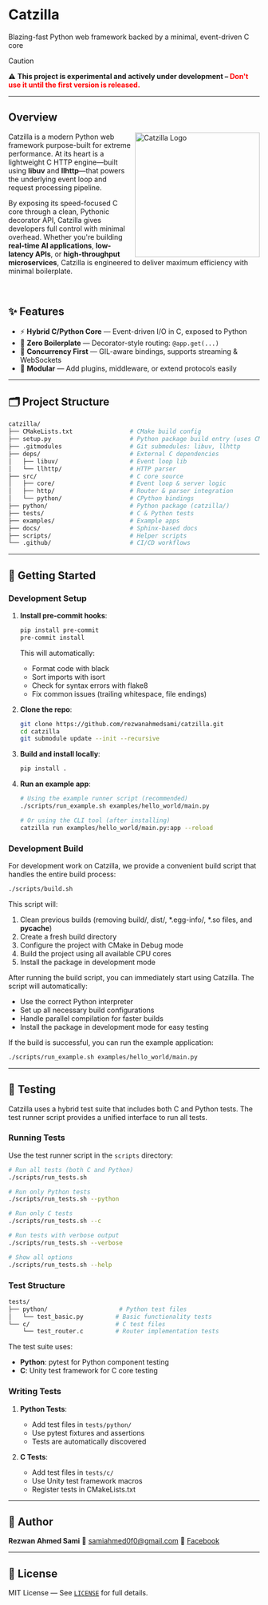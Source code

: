 # Catzilla
Blazing-fast Python web framework backed by a minimal, event-driven C core

> [!CAUTION]
>
> ⚠️ **This project is experimental and actively under development – <span style="color: red;">Don't use it until the first version is released.</span>**

---

## Overview
<img align="right" src="https://raw.githubusercontent.com/rezwanahmedsami/catzilla/main/logo.png" width="250px" alt="Catzilla Logo" />

Catzilla is a modern Python web framework purpose-built for extreme performance.
At its heart is a lightweight C HTTP engine—built using **libuv** and **llhttp**—that powers the underlying event loop and request processing pipeline.

By exposing its speed-focused C core through a clean, Pythonic decorator API, Catzilla gives developers full control with minimal overhead.
Whether you're building **real-time AI applications**, **low-latency APIs**, or **high-throughput microservices**, Catzilla is engineered to deliver maximum efficiency with minimal boilerplate.

<br>


## ✨ Features

- ⚡ **Hybrid C/Python Core** — Event-driven I/O in C, exposed to Python
- 🧱 **Zero Boilerplate** — Decorator-style routing: `@app.get(...)`
- 🔁 **Concurrency First** — GIL-aware bindings, supports streaming & WebSockets
- 🧩 **Modular** — Add plugins, middleware, or extend protocols easily

---

## 🗂️ Project Structure

```bash
catzilla/
├── CMakeLists.txt                # CMake build config
├── setup.py                      # Python package build entry (uses CMake)
├── .gitmodules                   # Git submodules: libuv, llhttp
├── deps/                         # External C dependencies
│   ├── libuv/                    # Event loop lib
│   └── llhttp/                   # HTTP parser
├── src/                          # C core source
│   ├── core/                     # Event loop & server logic
│   ├── http/                     # Router & parser integration
│   └── python/                   # CPython bindings
├── python/                       # Python package (catzilla/)
├── tests/                        # C & Python tests
├── examples/                     # Example apps
├── docs/                         # Sphinx-based docs
├── scripts/                      # Helper scripts
└── .github/                      # CI/CD workflows
````

---

## 🚀 Getting Started

### Development Setup

1. **Install pre-commit hooks**:
   ```bash
   pip install pre-commit
   pre-commit install
   ```
   This will automatically:
   - Format code with black
   - Sort imports with isort
   - Check for syntax errors with flake8
   - Fix common issues (trailing whitespace, file endings)

2. **Clone the repo**:

   ```bash
   git clone https://github.com/rezwanahmedsami/catzilla.git
   cd catzilla
   git submodule update --init --recursive
   ```

2. **Build and install locally**:

   ```bash
   pip install .
   ```

3. **Run an example app**:

   ```bash
   # Using the example runner script (recommended)
   ./scripts/run_example.sh examples/hello_world/main.py

   # Or using the CLI tool (after installing)
   catzilla run examples/hello_world/main.py:app --reload
   ```

### Development Build

For development work on Catzilla, we provide a convenient build script that handles the entire build process:

```bash
./scripts/build.sh
```

This script will:
1. Clean previous builds (removing build/, dist/, *.egg-info/, *.so files, and __pycache__)
2. Create a fresh build directory
3. Configure the project with CMake in Debug mode
4. Build the project using all available CPU cores
5. Install the package in development mode

After running the build script, you can immediately start using Catzilla. The script will automatically:
- Use the correct Python interpreter
- Set up all necessary build configurations
- Handle parallel compilation for faster builds
- Install the package in development mode for easy testing

If the build is successful, you can run the example application:
```bash
./scripts/run_example.sh examples/hello_world/main.py
```

---

## 🧪 Testing

Catzilla uses a hybrid test suite that includes both C and Python tests. The test runner script provides a unified interface to run all tests.

### Running Tests

Use the test runner script in the `scripts` directory:

```bash
# Run all tests (both C and Python)
./scripts/run_tests.sh

# Run only Python tests
./scripts/run_tests.sh --python

# Run only C tests
./scripts/run_tests.sh --c

# Run tests with verbose output
./scripts/run_tests.sh --verbose

# Show all options
./scripts/run_tests.sh --help
```

### Test Structure

```bash
tests/
├── python/                    # Python test files
│   └── test_basic.py         # Basic functionality tests
└── c/                        # C test files
    └── test_router.c         # Router implementation tests
```

The test suite uses:
- **Python**: pytest for Python component testing
- **C**: Unity test framework for C core testing

### Writing Tests

1. **Python Tests**:
   - Add test files in `tests/python/`
   - Use pytest fixtures and assertions
   - Tests are automatically discovered

2. **C Tests**:
   - Add test files in `tests/c/`
   - Use Unity test framework macros
   - Register tests in CMakeLists.txt

---

## 👤 Author

**Rezwan Ahmed Sami**
📧 [samiahmed0f0@gmail.com](mailto:samiahmed0f0@gmail.com)
📘 [Facebook](https://www.facebook.com/rezwanahmedsami)

---

## 🪪 License

MIT License — See [`LICENSE`](LICENSE) for full details.
